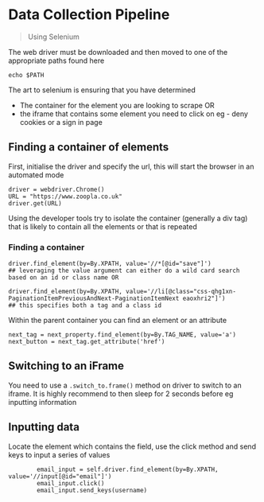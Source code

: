 # Data Collection Pipeline
> Using Selenium

The web driver must be downloaded and then moved to one of the appropriate paths found here 

```
echo $PATH
```
The art to selenium is ensuring that you have determined
* The container for the element you are looking to scrape
OR
* the iframe that contains some element you need to click on eg - deny cookies or a sign in page

## Finding a container of elements

First, initialise the driver and specify the url, this will start the browser in an automated mode

```
driver = webdriver.Chrome() 
URL = "https://www.zoopla.co.uk"
driver.get(URL)

```

Using the developer tools try to isolate the container (generally a div tag) that is likely to contain all the elements or that is repeated

### Finding a container

```
driver.find_element(by=By.XPATH, value='//*[@id="save"]')
## leveraging the value argument can either do a wild card search based on an id or class name OR

driver.find_element(by=By.XPATH, value='//li[@class="css-qhg1xn-PaginationItemPreviousAndNext-PaginationItemNext eaoxhri2"]')
## this specifies both a tag and a class id
```

Within the parent container you can find an element or an attribute

```
next_tag = next_property.find_element(by=By.TAG_NAME, value='a')
next_button = next_tag.get_attribute('href')

```

## Switching to an iFrame

You need to use a ```.switch_to.frame()``` method on driver to switch to an iframe. It is highly recommend to then sleep for 2 seconds before eg inputting information

## Inputting data
Locate the element which contains the field, use the click method and send keys to input a series of values

```
        email_input = self.driver.find_element(by=By.XPATH, value='//input[@id="email"]')
        email_input.click()
        email_input.send_keys(username)

```